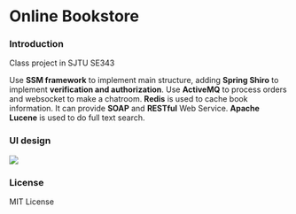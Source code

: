 # Online Bookstore

### Introduction

Class project in SJTU SE343

Use <strong>SSM framework</strong> to implement main structure, adding <strong>Spring Shiro</strong> to implement <strong>verification and authorization</strong>. Use <strong>ActiveMQ</strong> to process orders and websocket to make a chatroom. <strong>Redis</strong> is used to cache book information. It can provide <b>SOAP</b> and <b>RESTful</b> Web Service. <b>Apache Lucene</b> is used to do full text search.

### UI design
![](http://o9oomuync.bkt.clouddn.com/blogbookstore.png)

### License

MIT License



